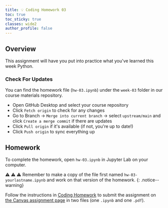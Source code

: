 ```yaml
---
title: 💡 Coding Homework 03
toc: true
toc_sticky: true
classes: wide2
author_profile: false
---
```


## Overview

This assignment will have you put into practice what you've learned this week Python.

### Check For Updates

You can find the homework file (`hw-03.ipynb`) under the `week-03` folder in our course materials repository.

- Open GitHub Desktop and select your course repository
- Click `Fetch origin` to check for any changes
- Go to Branch → `Merge into current branch` → select `upstream/main` and click `Create a merge commit` if there are updates
- Click `Pull origin` if it's available (if not, you're up to date!)
- Click `Push origin` to sync everything up

## Homework

To complete the homework, open `hw-03.ipynb` in Jupyter Lab on your computer.

⚠️ ⚠️ ⚠️ Remember to make a copy of the file first named `hw-03-yourlastname.ipynb` and work on that version of the homework.
{: .notice--warning}

Follow the instructions in [Coding Homework]({{site.baseurl}}/assignments/coding-homework/) to submit the assignment on [the Canvas assignment page](https://ucdenver.instructure.com/courses/552717/assignments/1913891) in two files (one `.ipynb` and one `.pdf`).
